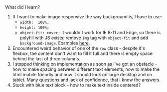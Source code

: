 What did I learn?

1. If I want to make image responsive the way background is, I have to use:
	* `width:  100%;`
	* `height: 100%;`
	* `object-fit: cover;`
It wouldn't work for IE 8-11 and Edge, so there is polyfill with JS exists: remove `img` tag with `object-fit` and add `background-image`. Examples [here](https://css-tricks.com/crop-top/).
2. Encountered weird behavior of one of the `row` class - despite it's flexbox, the content don't want to fill it full and there is empty space behind the last of three columns.
3. I stopped thinking on implementation as soon as I've got an obstacle - how to make spacing between different text elements, how to make the html mobile friendly and how it should look on large desktop and on tablet. Many questions and lack of confidence, that I know the answers.
4. Stuck with blue text block - how to make text inside centered? 
